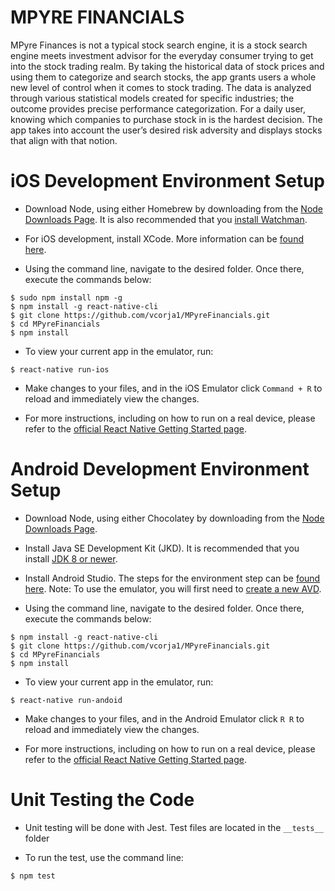 # MPYRE FINANCIALS

MPyre Finances is not a typical stock search engine, it is a stock search engine meets investment advisor for the everyday consumer trying to get into the stock trading realm. By taking the historical data of stock prices and using them to categorize and search stocks, the app grants users a whole new level of control when it comes to stock trading. The data is analyzed through various statistical models created for specific industries; the outcome provides precise performance categorization. For a daily user, knowing which companies to purchase stock in is the hardest decision. The app takes into account the user’s desired risk adversity and displays stocks that align with that notion.


# iOS Development Environment Setup

* Download Node, using either Homebrew by downloading from the [Node Downloads Page](https://nodejs.org/en/download/). It is also recommended that you [install Watchman](https://facebook.github.io/react-native/docs/getting-started.html#node-watchman).

* For iOS development, install XCode. More information can be [found here](https://facebook.github.io/react-native/docs/getting-started.html#xcode).

* Using the command line, navigate to the desired folder. Once there, execute the commands below:

```
$ sudo npm install npm -g
$ npm install -g react-native-cli
$ git clone https://github.com/vcorja1/MPyreFinancials.git
$ cd MPyreFinancials
$ npm install
```

* To view your current app in the emulator, run:

```
$ react-native run-ios
```

* Make changes to your files, and in the iOS Emulator click `Command + R` to reload and immediately view the changes.

* For more instructions, including on how to run on a real device, please refer to the [official React Native Getting Started page](https://facebook.github.io/react-native/docs/getting-started.html).


# Android Development Environment Setup

* Download Node, using either Chocolatey by downloading from the [Node Downloads Page](https://nodejs.org/en/download/).

* Install Java SE Development Kit (JKD). It is recommended that you install [JDK 8 or newer](http://www.oracle.com/technetwork/java/javase/downloads/jdk8-downloads-2133151.html). 

* Install Android Studio. The steps for the environment step can be [found here](https://facebook.github.io/react-native/docs/getting-started.html#android-development-environment). Note: To use the emulator, you will first need to [create a new AVD](https://facebook.github.io/react-native/docs/getting-started.html#preparing-the-android-device).

* Using the command line, navigate to the desired folder. Once there, execute the commands below:

```
$ npm install -g react-native-cli
$ git clone https://github.com/vcorja1/MPyreFinancials.git
$ cd MPyreFinancials
$ npm install
```

* To view your current app in the emulator, run:

```
$ react-native run-andoid
```

* Make changes to your files, and in the Android Emulator click `R R` to reload and immediately view the changes.

* For more instructions, including on how to run on a real device, please refer to the [official React Native Getting Started page](https://facebook.github.io/react-native/docs/getting-started.html).


# Unit Testing the Code

* Unit testing will be done with Jest. Test files are located in the ` __tests__ ` folder

* To run the test, use the command line:

```
$ npm test
```
